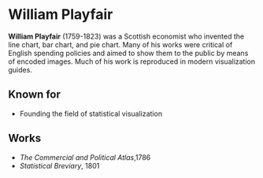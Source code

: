 # William Playfair

**William Playfair** (1759-1823) was a Scottish economist who invented the line
chart, bar chart, and pie chart. Many of his works were critical of English
spending policies and aimed to show them to the public by means of encoded
images. Much of his work is reproduced in modern visualization guides.

## Known for
* Founding the field of statistical visualization

## Works

* _The Commercial and Political Atlas_,1786
* _Statistical Breviary_, 1801

